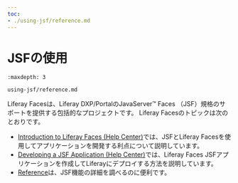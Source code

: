 ```yaml
---
toc:
- ./using-jsf/reference.md
---
```

# JSFの使用

```{toctree}
:maxdepth: 3

using-jsf/reference.md
```

Liferay Facesは、Liferay DXP/PortalのJavaServer&#8482; Faces （JSF）規格のサポートを提供する包括的なプロジェクトです。 Liferay Facesのトピックは次のとおりです。

* [Introduction to Liferay Faces \(Help Center\)](https://help.liferay.com/hc/en-us/articles/360017902792-Introduction-to-Liferay-Faces)では、JSFとLiferay Facesを使用してアプリケーションを開発する利点について説明しています。
* [Developing a JSF Application \(Help Center\)](https://help.liferay.com/hc/en-us/articles/360029069451-Developing-a-JSF-Portlet-Application)では、Liferay Faces JSFアプリケーションを作成してLiferayにデプロイする方法を説明しています。
* [Reference](./using-jsf/reference.md)は、JSF機能の詳細を調べるのに便利です。